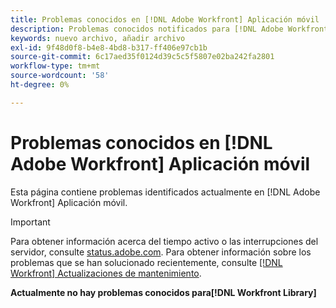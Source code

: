 ```yaml
---
title: Problemas conocidos en [!DNL Adobe Workfront] Aplicación móvil
description: Problemas conocidos notificados para [!DNL Adobe Workfront] Aplicación móvil
keywords: nuevo archivo, añadir archivo
exl-id: 9f48d0f8-b4e8-4bd8-b317-ff406e97cb1b
source-git-commit: 6c17aed35f0124d39c5c5f5807e02ba242fa2801
workflow-type: tm+mt
source-wordcount: '58'
ht-degree: 0%

---
```


# Problemas conocidos en [!DNL Adobe Workfront] Aplicación móvil

Esta página contiene problemas identificados actualmente en [!DNL Adobe Workfront] Aplicación móvil.

>[!IMPORTANT]
>
>Para obtener información acerca del tiempo activo o las interrupciones del servidor, consulte [status.adobe.com](https://status.adobe.com). Para obtener información sobre los problemas que se han solucionado recientemente, consulte [[!DNL Workfront] Actualizaciones de mantenimiento](../maintenance/current-updates.md).

**Actualmente no hay problemas conocidos para[!DNL Workfront Library]**

<!--

## Current Issues

|Issue  |Last Modified   | 
|---|---|
|Issue text  | YYYY/MM/DD  | 

-->
